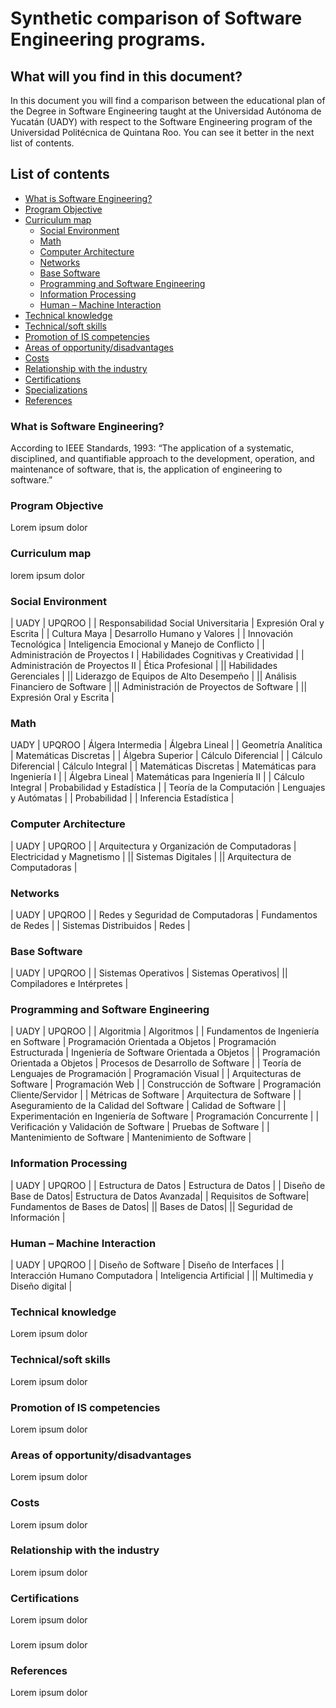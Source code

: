 # Synthetic comparison of Software Engineering programs.

## What will you find in this document?
In this document you will find a comparison between the educational plan of the Degree in Software Engineering taught at the Universidad Autónoma de Yucatán (UADY) with respect to the Software Engineering program of the Universidad Politécnica de Quintana Roo. You can see it better in the next list of contents.

## List of contents
* [What is Software Engineering?](#item1)
* [Program Objective](#item2)
* [Curriculum map](#item3)
    * [Social Environment](#item4)
    * [Math](#item5)
    * [Computer Architecture](#item6)
    * [Networks](#item7)
    * [Base Software](#item8)
    * [Programming and Software Engineering](#item9)
    * [Information Processing](#item10)
    * [Human – Machine Interaction](#item11)
* [Technical knowledge](#item12)
* [Technical/soft skills](#item13)
* [Promotion of IS competencies](#item14)
* [Areas of opportunity/disadvantages](#item15)
* [Costs](#item16)
* [Relationship with the industry](#item17)
* [Certifications](#item18)
* [Specializations](#item19)
* [References](#item20)

<a What is Software Engineering id="item1"></a>
### What is Software Engineering?
According to IEEE Standards, 1993: “The application of a systematic, disciplined, and quantifiable approach to the development, operation, and maintenance of software, that is, the application of engineering to software.”

<a Program Objective id="item2"></a>
### Program Objective
Lorem ipsum dolor

<a  Curriculum map id="item3"></a>
### Curriculum map 
lorem  ipsum dolor

<a Social Environment id="item4"></a>
### Social Environment
| UADY | UPQROO |
| Responsabilidad Social Universitaria | Expresión Oral y Escrita |
| Cultura Maya | Desarrollo Humano y Valores |
| Innovación Tecnológica | Inteligencia Emocional y Manejo de Conflicto |
| Administración de Proyectos I | Habilidades Cognitivas y Creatividad |
| Administración de Proyectos II | Ética Profesional | 
|| Habilidades Gerenciales |
|| Liderazgo de Equipos de Alto Desempeño |
|| Análisis Financiero de Software |
|| Administración de Proyectos de Software |
|| Expresión Oral y Escrita |
<a Math id="item5"></a>
### Math
 UADY | UPQROO 
| Álgera Intermedia | Álgebra Lineal |
| Geometría Analítica | Matemáticas Discretas |
| Álgebra Superior | Cálculo Diferencial |
| Cálculo Diferencial | Cálculo Integral |
| Matemáticas Discretas | Matemáticas para Ingeniería I |
| Álgebra Lineal | Matemáticas para Ingeniería II |
| Cálculo Integral | Probabilidad y Estadística |
| Teoría de la Computación | Lenguajes y Autómatas |
| Probabilidad |
| Inferencia Estadística |

<a Computer Architecture id="item6"></a>
### Computer Architecture
| UADY | UPQROO |
| Arquitectura y Organización de Computadoras | Electricidad y Magnetismo |
|| Sistemas Digitales |
|| Arquitectura de Computadoras |


<a Networks id="item7"></a>
### Networks
| UADY | UPQROO |
| Redes y Seguridad de Computadoras | Fundamentos de Redes |
| Sistemas Distribuidos | Redes |

<a Base Software id="item8"></a>
### Base Software
| UADY | UPQROO |
|  Sistemas Operativos | Sistemas Operativos|
|| Compiladores e Intérpretes  |

<a Programming and Software Engineering id="item9"></a>
### Programming and Software Engineering
| UADY | UPQROO |
| Algoritmia | Algoritmos |
| Fundamentos de Ingeniería en Software | Programación Orientada a Objetos
| Programación Estructurada | Ingeniería de Software Orientada a Objetos |
| Programación Orientada a Objetos | Procesos de Desarrollo de Software |
| Teoría de Lenguajes de Programación | Programación Visual |
| Arquitecturas de Software | Programación Web |
| Construcción de Software | Programación Cliente/Servidor |
| Métricas de Software | Arquitectura de Software |
| Aseguramiento de la Calidad del Software | Calidad de Software |
| Experimentación en Ingeniería de Software | Programación Concurrente |
| Verificación y Validación de Software | Pruebas de Software |
| Mantenimiento de Software | Mantenimiento de Software |
<a Information Processing id="item10"></a>
### Information Processing
| UADY | UPQROO |
| Estructura de Datos | Estructura de Datos |
| Diseño de Base de Datos| Estructura de Datos Avanzada| 
| Requisitos de Software| Fundamentos de Bases de Datos|
|| Bases de Datos|
|| Seguridad de Información |
<a Human Machine Interaction id="item11"></a>
### Human – Machine Interaction
| UADY | UPQROO |
| Diseño de Software | Diseño de Interfaces |
| Interacción Humano Computadora | Inteligencia Artificial |
|| Multimedia y Diseño digital |

<a Technical knowledge id="item12"></a>
### Technical knowledge
Lorem ipsum dolor

<a Technical or soft skills id="item13"></a>
### Technical/soft skills
Lorem ipsum dolor

<a Promotion of IS competencies id="item14"></a>
### Promotion of IS competencies
Lorem ipsum dolor

<a Areas of opportunity or disadvantages id="item15"></a>
### Areas of opportunity/disadvantages
Lorem ipsum dolor

<a Costs id="item16"></a>
### Costs
Lorem ipsum dolor

<a Relationship with the industry id="item17"></a>
### Relationship with the industry
Lorem ipsum dolor

<a Certifications id="item18"></a>
### Certifications
Lorem ipsum dolor

<a Specializations id="item19"></a>
### 
Lorem ipsum dolor

<a References id="item20"></a>
### References
Lorem ipsum dolor
